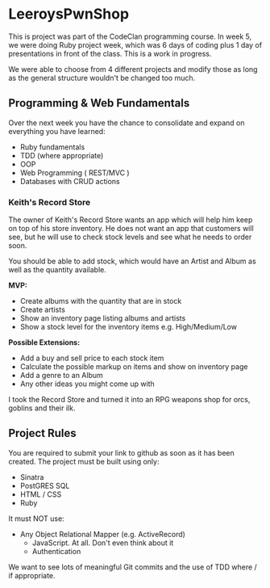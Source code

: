 # LeeroysPwnShop
This is project was part of the CodeClan programming course. In week 5, we were doing Ruby project week,
which was 6 days of coding plus 1 day of presentations in front of the class. This is a work in progress.

We were able to choose from 4 different projects and modify those as long as the general structure wouldn't be
changed too much.

## Programming & Web Fundamentals

Over the next week you have the chance to consolidate and expand on everything you have learned:

- Ruby fundamentals
- TDD (where appropriate)
- OOP
- Web Programming ( REST/MVC )
- Databases with CRUD actions

### Keith's Record Store

The owner of Keith's Record Store wants an app which will help him keep on top of his store inventory. He does not want an app that customers will see, but he will use to check stock levels and see what he needs to order soon.

You should be able to add stock, which would have an Artist and Album as well as the quantity available.

**MVP:**

- Create albums with the quantity that are in stock
- Create artists
- Show an inventory page listing albums and artists
- Show a stock level for the inventory items e.g. High/Medium/Low

**Possible Extensions:**

- Add a buy and sell price to each stock item
- Calculate the possible markup on items and show on inventory page
- Add a genre to an Album
- Any other ideas you might come up with

I took the Record Store and turned it into an RPG weapons shop for orcs, goblins and their ilk.

## Project Rules

You are required to submit your link to github as soon as it has been created.
The project must be built using only:

  - Sinatra
  - PostGRES SQL
  - HTML / CSS
  - Ruby

It must NOT use:

- Any Object Relational Mapper (e.g. ActiveRecord)
  - JavaScript. At all. Don't even think about it
  - Authentication

We want to see lots of meaningful Git commits and the use of TDD where / if appropriate.
